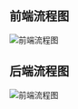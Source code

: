 ## 前端流程图

![前端流程图](https://wlchair.gitbooks.io/fengniao/content/vender/frontend-process.bmp)

## 后端流程图

![前端流程图](https://wlchair.gitbooks.io/fengniao/content/vender/backend-process.bmp)